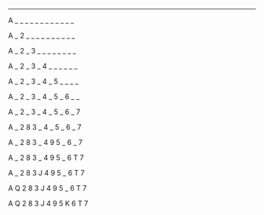 _ _ _ _ _ _ _ _ _ _ _ _ _

A _ _ _ _ _ _ _ _ _ _ _ _

A _ 2 _ _ _ _ _ _ _ _ _ _

A _ 2 _ 3 _ _ _ _ _ _ _ _

A _ 2 _ 3 _ 4 _ _ _ _ _ _

A _ 2 _ 3 _ 4 _ 5 _ _ _ _

A _ 2 _ 3 _ 4 _ 5 _ 6 _ _

A _ 2 _ 3 _ 4 _ 5 _ 6 _ 7

A _ 2 8 3 _ 4 _ 5 _ 6 _ 7

A _ 2 8 3 _ 4 9 5 _ 6 _ 7

A _ 2 8 3 _ 4 9 5 _ 6 T 7

A _ 2 8 3 J 4 9 5 _ 6 T 7

A Q 2 8 3 J 4 9 5 _ 6 T 7

A Q 2 8 3 J 4 9 5 K 6 T 7
